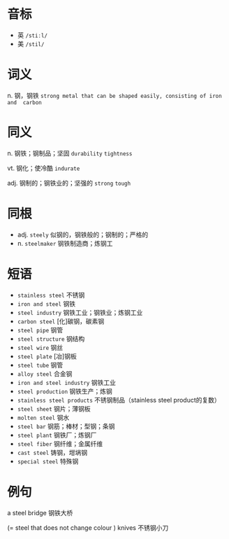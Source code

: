 # 音标

- 英 `/stiːl/`
- 美 `/stil/`

# 词义

n. 钢，钢铁
`strong metal that can be shaped easily, consisting of iron and  carbon `

# 同义

n. 钢铁；钢制品；坚固
`durability` `tightness`

vt. 钢化；使冷酷
`indurate`

adj. 钢制的；钢铁业的；坚强的
`strong` `tough`

# 同根

- adj. `steely` 似钢的，钢铁般的；钢制的；严格的
- n. `steelmaker` 钢铁制造商；炼钢工

# 短语

- `stainless steel` 不锈钢
- `iron and steel` 钢铁
- `steel industry` 钢铁工业；钢铁业；炼钢工业
- `carbon steel` [化]碳钢，碳素钢
- `steel pipe` 钢管
- `steel structure` 钢结构
- `steel wire` 钢丝
- `steel plate` [冶]钢板
- `steel tube` 钢管
- `alloy steel` 合金钢
- `iron and steel industry` 钢铁工业
- `steel production` 钢铁生产；炼钢
- `stainless steel products` 不锈钢制品（stainless steel product的复数）
- `steel sheet` 钢片；薄钢板
- `molten steel` 钢水
- `steel bar` 钢筋；棒材；型钢；条钢
- `steel plant` 钢铁厂；炼钢厂
- `steel fiber` 钢纤维；金属纤维
- `cast steel` 铸钢，坩埚钢
- `special steel` 特殊钢

# 例句

a steel bridge
钢铁大桥

(= steel that does not change colour ) knives
不锈钢小刀


